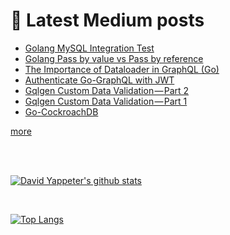# 📕 <b> Latest Medium posts </b>
<!-- BLOG-POST-LIST:START -->
- [Golang MySQL Integration Test](https://david-yappeter.medium.com/golang-mysql-integration-test-433a2b00dbfe?source=rss-976c6cc56fa8------2)
- [Golang Pass by value vs Pass by reference](https://david-yappeter.medium.com/golang-pass-by-value-vs-pass-by-reference-e48aac8b2716?source=rss-976c6cc56fa8------2)
- [The Importance of Dataloader in GraphQL (Go)](https://david-yappeter.medium.com/the-importance-of-dataloader-in-graphql-go-4d5214869b20?source=rss-976c6cc56fa8------2)
- [Authenticate Go-GraphQL with JWT](https://medium.com/geekculture/authenticate-go-graphql-with-jwt-436c74340d?source=rss-976c6cc56fa8------2)
- [Gqlgen Custom Data Validation — Part 2](https://david-yappeter.medium.com/gqlgen-custom-data-validation-part-2-c3fd5766c341?source=rss-976c6cc56fa8------2)
- [Gqlgen Custom Data Validation — Part 1](https://david-yappeter.medium.com/gqlgen-custom-data-validation-part-1-7de8ef92de4c?source=rss-976c6cc56fa8------2)
- [Go-CockroachDB](https://david-yappeter.medium.com/go-graphql-cockroachdb-2e2adcebdb43?source=rss-976c6cc56fa8------2)
<!-- BLOG-POST-LIST:END -->
[more](https://david-yappeter.medium.com/)

<br />
<br />

[![David Yappeter's github stats](https://github-readme-stats.vercel.app/api?username=david-yappeter&show_icons=true&include_all_commits=true&theme=radical)](https://github.com/anuraghazra/github-readme-stats)

<br />

[![Top Langs](https://github-readme-stats.vercel.app/api/top-langs/?username=david-yappeter&show_icons=true&include_all_commits=true&theme=radical)](https://github.com/anuraghazra/github-readme-stats)

